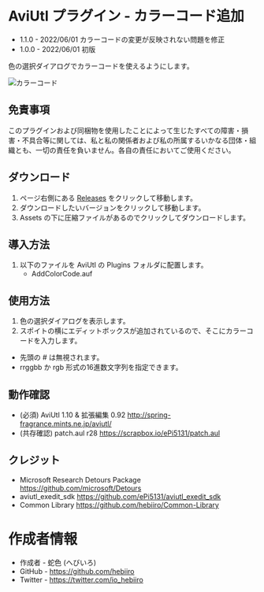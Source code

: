 # AviUtl プラグイン - カラーコード追加

* 1.1.0 - 2022/06/01 カラーコードの変更が反映されない問題を修正
* 1.0.0 - 2022/06/01 初版

色の選択ダイアログでカラーコードを使えるようにします。

![カラーコード](https://user-images.githubusercontent.com/96464759/171362721-9d5ef42b-986d-40c1-b46e-9d6a2262d65b.png)

## 免責事項

このプラグインおよび同梱物を使用したことによって生じたすべての障害・損害・不具合等に関しては、私と私の関係者および私の所属するいかなる団体・組織とも、一切の責任を負いません。各自の責任においてご使用ください。

## ダウンロード

1. ページ右側にある [Releases](/../../releases) をクリックして移動します。
2. ダウンロードしたいバージョンをクリックして移動します。
3. Assets の下に圧縮ファイルがあるのでクリックしてダウンロードします。

## 導入方法

1. 以下のファイルを AviUtl の Plugins フォルダに配置します。
	* AddColorCode.auf

## 使用方法

1. 色の選択ダイアログを表示します。
2. スポイトの横にエディットボックスが追加されているので、そこにカラーコードを入力します。
* 先頭の # は無視されます。
* rrggbb か rgb 形式の16進数文字列を指定できます。

## 動作確認

* (必須) AviUtl 1.10 & 拡張編集 0.92 http://spring-fragrance.mints.ne.jp/aviutl/
* (共存確認) patch.aul r28 https://scrapbox.io/ePi5131/patch.aul

## クレジット

* Microsoft Research Detours Package https://github.com/microsoft/Detours
* aviutl_exedit_sdk https://github.com/ePi5131/aviutl_exedit_sdk
* Common Library https://github.com/hebiiro/Common-Library

# 作成者情報
 
* 作成者 - 蛇色 (へびいろ)
* GitHub - https://github.com/hebiiro
* Twitter - https://twitter.com/io_hebiiro

